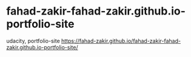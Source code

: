 # fahad-zakir-fahad-zakir.github.io-portfolio-site
udacity, portfolio-site
https://fahad-zakir.github.io/fahad-zakir-fahad-zakir.github.io-portfolio-site/
